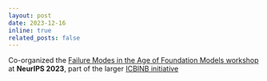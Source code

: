 ```yaml
---
layout: post
date: 2023-12-16
inline: true
related_posts: false
---
```


Co-organized the [Failure Modes in the Age of Foundation Models workshop](https://sites.google.com/view/icbinb-2023/home) at **NeurIPS 2023**, part of the larger [ICBINB initiative](https://icbinb.cc/)